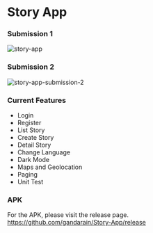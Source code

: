 # Story App

### Submission 1

![story-app](https://user-images.githubusercontent.com/27923352/197810156-344b5160-5b75-4679-8ba0-9c7394544761.gif)

### Submission 2

![story-app-submission-2](https://user-images.githubusercontent.com/27923352/202879726-c9cf79ff-01b3-4c77-82ad-78ec5d7a990f.gif)

### Current Features
- Login
- Register
- List Story
- Create Story
- Detail Story
- Change Language
- Dark Mode
- Maps and Geolocation
- Paging
- Unit Test

### APK
For the APK, please visit the release page. <br/>
https://github.com/gandarain/Story-App/release
